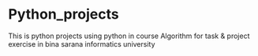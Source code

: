 # Python_projects
This is python projects using python in course Algorithm for task &amp; project exercise in bina sarana informatics university
